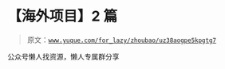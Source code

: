 # 【海外项目】2 篇

> 原文：[`www.yuque.com/for_lazy/zhoubao/uz38aogpe5kpgtg7`](https://www.yuque.com/for_lazy/zhoubao/uz38aogpe5kpgtg7)

公众号懒人找资源，懒人专属群分享